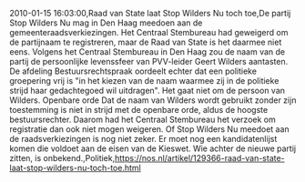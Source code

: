 2010-01-15 16:03:00,Raad van State laat Stop Wilders Nu toch toe,De partij Stop Wilders Nu mag in Den Haag meedoen aan de gemeenteraadsverkiezingen. Het Centraal Stembureau had geweigerd om de partijnaam te registreren, maar de Raad van State is het daarmee niet eens. Volgens het Centraal Stembureau in Den Haag zou de naam van de partij de persoonlijke levenssfeer van PVV-leider Geert Wilders aantasten. De afdeling Bestuursrechtspraak oordeelt echter dat een politieke groepering vrij is "in het kiezen van de naam waarmee zij in de politieke strijd haar gedachtegoed wil uitdragen". Het gaat niet om de persoon van Wilders. Openbare orde Dat de naam van Wilders wordt gebruikt zonder zijn toestemming is niet in strijd met de openbare orde, aldus de hoogste bestuursrechter. Daarom had het Centraal Stembureau het verzoek om registratie dan ook niet mogen weigeren. Of Stop Wilders Nu meedoet aan de raadsverkiezingen is nog niet zeker. Er moet nog een kandidatenlijst komen die voldoet aan de eisen van de Kieswet. Wie achter de nieuwe partij zitten, is onbekend.,Politiek,https://nos.nl/artikel/129366-raad-van-state-laat-stop-wilders-nu-toch-toe.html